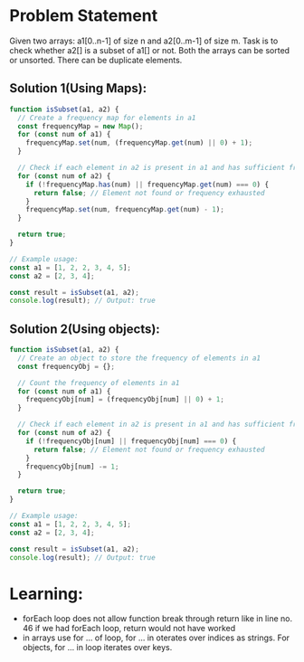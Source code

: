 # Problem Statement

Given two arrays: a1[0..n-1] of size n and a2[0..m-1] of size m. Task is to check whether a2[] is a subset of a1[] or not. Both the arrays can be sorted or unsorted. There can be duplicate elements.

## Solution 1(Using Maps):

```javascript
function isSubset(a1, a2) {
  // Create a frequency map for elements in a1
  const frequencyMap = new Map();
  for (const num of a1) {
    frequencyMap.set(num, (frequencyMap.get(num) || 0) + 1);
  }

  // Check if each element in a2 is present in a1 and has sufficient frequency
  for (const num of a2) {
    if (!frequencyMap.has(num) || frequencyMap.get(num) === 0) {
      return false; // Element not found or frequency exhausted
    }
    frequencyMap.set(num, frequencyMap.get(num) - 1);
  }

  return true;
}

// Example usage:
const a1 = [1, 2, 2, 3, 4, 5];
const a2 = [2, 3, 4];

const result = isSubset(a1, a2);
console.log(result); // Output: true
```

## Solution 2(Using objects):

```javascript
function isSubset(a1, a2) {
  // Create an object to store the frequency of elements in a1
  const frequencyObj = {};

  // Count the frequency of elements in a1
  for (const num of a1) {
    frequencyObj[num] = (frequencyObj[num] || 0) + 1;
  }

  // Check if each element in a2 is present in a1 and has sufficient frequency
  for (const num of a2) {
    if (!frequencyObj[num] || frequencyObj[num] === 0) {
      return false; // Element not found or frequency exhausted
    }
    frequencyObj[num] -= 1;
  }

  return true;
}

// Example usage:
const a1 = [1, 2, 2, 3, 4, 5];
const a2 = [2, 3, 4];

const result = isSubset(a1, a2);
console.log(result); // Output: true
```

# Learning:

- forEach loop does not allow function break through return like in line no. 46 if we had forEach loop, return would not have worked
- in arrays use for ... of loop, for ... in oterates over indices as strings. For objects, for ... in loop iterates over keys.
